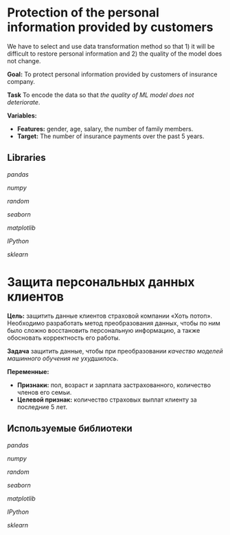 # Protection of the personal information provided by customers

We have to select and use data transformation method so that 1) it will be difficult to restore personal information and 2) the quality of the model does not change.

**Goal:** To protect personal information provided by customers of insurance company.

**Task** To encode the data so that *the quality of ML model does not deteriorate*.

**Variables:**

* **Features:** gender, age, salary, the number of family members.
* **Target:** The number of insurance payments over the past 5 years.

## Libraries

*pandas*

*numpy*

*random*

*seaborn*

*matplotlib*

*IPython*

*sklearn*

# Защита персональных данных клиентов

**Цель:** защитить данные клиентов страховой компании «Хоть потоп». Необходимо разработать метод преобразования данных, чтобы по ним было сложно восстановить персональную информацию, а также обосновать корректность его работы.

**Задача** защитить данные, чтобы при преобразовании *качество моделей машинного обучения не ухудшилось*.

**Переменные:**

* **Признаки:** пол, возраст и зарплата застрахованного, количество членов его семьи.
* **Целевой признак:** количество страховых выплат клиенту за последние 5 лет.

## Используемые библиотеки

*pandas*

*numpy*

*random*

*seaborn*

*matplotlib*

*IPython*

*sklearn*